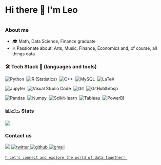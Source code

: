 <h1> Hi there 👋 I'm Leo<h1>




### About me

- 🎓 Math, Data Science, Finance graduate
- 🔥 Passionate about: Arts, Music, Finance, Economics and, of course, all things data

   
### 🛠 Tech Stack 💼 (languages and tools)


![Python](https://img.shields.io/badge/-Python-05122A?style=flat&logo=python)&nbsp;
![R (Statistics)](https://img.shields.io/badge/-R-05122A?style=flat&logo=R&logoColor=276DC3)&nbsp;
![C++](https://img.shields.io/badge/-C++-05122A?style=flat&logo=C%2B%2B&logoColor=00599C)&nbsp;
![MySQL](https://img.shields.io/badge/MySQL-4479A1?style=flat-square&logo=MySQL&logoColor=white)&nbsp;
![LaTeX](https://img.shields.io/badge/LaTeX-008080?style=flat-square&logo=LaTeX&logoColor=white)&nbsp;


![Jupyter](https://img.shields.io/badge/Jupyter-F37626?style=flat-square&logo=Jupyter&logoColor=white)&nbsp;
![Visual Studio Code](https://img.shields.io/badge/-Visual%20Studio%20Code-05122A?style=flat&logo=visual-studio-code&logoColor=007ACC)&nbsp;
![Git](https://img.shields.io/badge/-Git-05122A?style=flat&logo=git)&nbsp;
![GitHub](https://img.shields.io/badge/-GitHub-05122A?style=flat&logo=github)&nbsp


![Pandas](https://img.shields.io/badge/Pandas-150458?style=flat-square&logo=pandas&logoColor=white)&nbsp;
![Numpy](https://img.shields.io/badge/Numpy-013243?style=flat-square&logo=Numpy&logoColor=white)&nbsp;
![Scikit-learn](https://img.shields.io/badge/ScikitLearn-F7931E?style=flat-square&logo=Scikit-learn&logoColor=white)&nbsp;
![Tableau](https://img.shields.io/badge/Tableau-E97627?style=flat-square&logo=Tableau&logoColor=white)&nbsp;
![PowerBI](https://img.shields.io/badge/PowerBI-F2C811?style=flat-square&logo=PowerBI&logoColor=white)&nbsp;







### 📊📈📉 Stats

<img src='https://github-readme-stats.vercel.app/api?username=leocortes85&show_icons=true&theme=radical' />
</p>




### Contact us

<a href="https://www.linkedin.com/in/leonardo-cortés-zambrano-13522295/" target="blank">
<img src="https://img.shields.io/badge/linkedin-%231DA1F2.svg?style=for-the-badge&logo=linkedin&logoColor=white alt=azzar style="margin-bottom: 5px;" /></a>

<a href="https://twitter.com/leocortesz" target="_blank">
<img src=https://img.shields.io/badge/twitter-%2300acee.svg?color=1DA1F2&style=for-the-badge&logo=twitter&logoColor=white alt=twitter style="margin-bottom: 5px;" />

<a href="https://github.com/pingcap/leocortes85/" target="_blank">
<img src=https://img.shields.io/badge/github-%2300acee.svg?color=181717&style=for-the-badge&logo=github&logoColor=white alt=github style="margin-bottom: 5px;" />

<a href="mailto:gleonardo.cortes@gmail.com" target="_blank">
<img src=https://img.shields.io/badge/gmail-%2300acee.svg?color=EA4335&style=for-the-badge&logo=gmail&logoColor=white alt=gmail style="margin-bottom: 5px;" />

 
    
    🌟 Let's connect and explore the world of data together! 




    

